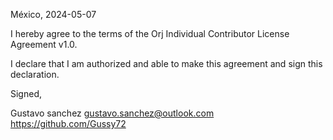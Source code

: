 México, 2024-05-07

I hereby agree to the terms of the Orj Individual Contributor License Agreement v1.0.

I declare that I am authorized and able to make this agreement and sign this declaration.

Signed,

Gustavo sanchez gustavo.sanchez@outlook.com https://github.com/Gussy72

